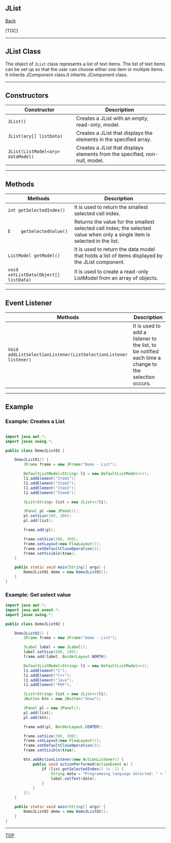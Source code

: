 ## JList

[Back](../java_swing.md)

[TOC]

---

## JList Class

The object of `JList` class represents a list of text items. The list of text items can be set up so that the user can choose either one item or multiple items. It inherits JComponent class.It inherits JComponent class.

---

## Constructors

| Constructor                       | Description                                                                 |
| --------------------------------- | --------------------------------------------------------------------------- |
| `JList()`                         | Creates a JList with an empty, read-only, model.                            |
| `JList(ary[] listData)`           | Creates a JList that displays the elements in the specified array.          |
| `JList(ListModel<ary> dataModel)` | Creates a JList that displays elements from the specified, non-null, model. |

---

## Methods

| Methods                               | Description                                                                                                                 |
| ------------------------------------- | --------------------------------------------------------------------------------------------------------------------------- |
| `int getSelectedIndex()`              | It is used to return the smallest selected cell index.                                                                      |
| `E	getSelectedValue()`                 | Returns the value for the smallest selected cell index; the selected value when only a single item is selected in the list. |
| `ListModel getModel()`                | It is used to return the data model that holds a list of items displayed by the JList component.                            |
| `void setListData(Object[] listData)` | It is used to create a read-only ListModel from an array of objects.                                                        |

---

## Event Listener

| Methods                                                         | Description                                                                                          |
| --------------------------------------------------------------- | ---------------------------------------------------------------------------------------------------- |
| `Void addListSelectionListener(ListSelectionListener listener)` | It is used to add a listener to the list, to be notified each time a change to the selection occurs. |

---

## Example

### Example: Creates a List

```java

import java.awt.*;
import javax.swing.*;

public class DemoJList01 {

    DemoJList01() {
        JFrame frame = new JFrame("Demo - List");

        DefaultListModel<String> l1 = new DefaultListModel<>();
        l1.addElement("Item1");
        l1.addElement("Item2");
        l1.addElement("Item3");
        l1.addElement("Item4");

        JList<String> list = new JList<>(l1);

        JPanel pl =new JPanel();
        pl.setSize(200, 200);
        pl.add(list);

        frame.add(pl);

        frame.setSize(300, 300);
        frame.setLayout(new FlowLayout());
        frame.setDefaultCloseOperation(3);
        frame.setVisible(true);
    }

    public static void main(String[] args) {
        DemoJList01 demo = new DemoJList01();
    }
}

```

### Example: Get select value

```java
import java.awt.*;
import java.awt.event.*;
import javax.swing.*;

public class DemoJList02 {

    DemoJList02() {
        JFrame frame = new JFrame("Demo - List");

        JLabel label = new JLabel();
        label.setSize(500, 100);
        frame.add(label, BorderLayout.NORTH);

        DefaultListModel<String> l1 = new DefaultListModel<>();
        l1.addElement("C");
        l1.addElement("C++");
        l1.addElement("Java");
        l1.addElement("PHP");

        JList<String> list = new JList<>(l1);
        JButton btn = new JButton("Show");

        JPanel pl = new JPanel();
        pl.add(list);
        pl.add(btn);

        frame.add(pl, BorderLayout.CENTER);

        frame.setSize(300, 300);
        frame.setLayout(new FlowLayout());
        frame.setDefaultCloseOperation(3);
        frame.setVisible(true);

        btn.addActionListener(new ActionListener() {
            public void actionPerformed(ActionEvent e) {
                if (list.getSelectedIndex() != -1) {
                    String data = "Programming language Selected: " + list.getSelectedValue();
                    label.setText(data);
                }
            }
        });
    }

    public static void main(String[] args) {
        DemoJList02 demo = new DemoJList02();
    }
}
```

---

[TOP](#jlist)
